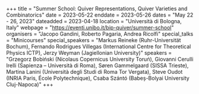 +++
title = "Summer School: Quiver Representations, Quiver Varieties and Combinatorics"
date = 2023-05-22
enddate = 2023-05-26
dates = "May 22 - 26, 2023"
dateadded = 2023-04-18
location = "Università di Bologna, Italy"
webpage = "https://eventi.unibo.it/bip-quiver/summer-school"
organisers = "Jacopo Gandini, Roberto Pagaria, Andrea Ricolfi"
special_talks = "Minicourses"
special_speakers = "Markus Reineke (Ruhr-Universität Bochum), Fernando Rodrigues Villegas (International Centre for Theoretical Physics ICTP),  Jerzy Weyman (Jagiellonian University)"
speakers = "Grzegorz Bobiński (Nicolaus Copernicus University Toruń), Giovanni Cerulli Irelli (Sapienza – Università di Roma), Søren Gammelgaard (SISSA Trieste), Martina Lanini (Università degli Studi di Roma Tor Vergata), Steve Oudot (INRIA Paris, École Polytechnique), Csaba Szántó (Babeș-Bolyai University Cluj-Napoca)"
+++

